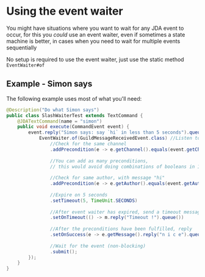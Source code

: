 # Using the event waiter

You might have situations where you want to wait for any JDA event to occur, 
    for this you *could* use an event waiter, 
    even if sometimes a state machine is better, 
    in cases when you need to wait for multiple events sequentially

No setup is required to use the event waiter, just use the static method `EventWaiter#of`

## Example - Simon says
The following example uses most of what you'll need:

```java
@Description("Do what Simon says")
public class SlashWaiterTest extends TextCommand {
    @JDATextCommand(name = "simon")
    public void execute(CommandEvent event) {
        event.reply("Simon says: say `hi` in less than 5 seconds").queue(m -> {
            EventWaiter.of(GuildMessageReceivedEvent.class) //Listen to guild messages
                //Check for the same channel
                .addPrecondition(e -> e.getChannel().equals(event.getChannel()))
                
                //You can add as many preconditions,
                // this would avoid doing combinations of booleans in 1 predicate
                
                //Check for same author, with message "hi"
                .addPrecondition(e -> e.getAuthor().equals(event.getAuthor()) && e.getMessage().getContentRaw().equals("hi"))
                
                //Expire on 5 seconds
                .setTimeout(5, TimeUnit.SECONDS)
                
                //After event waiter has expired, send a timeout message
                .setOnTimeout(() -> m.reply("Timeout !").queue())
                
                //After the preconditions have been fulfilled, reply
                .setOnSuccess(e -> e.getMessage().reply("n i c e").queue())
                
                //Wait for the event (non-blocking)
                .submit();
        });
    }
}
```